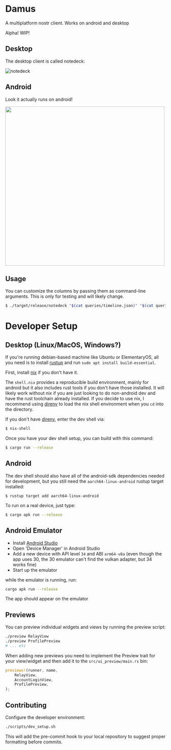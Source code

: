 # Damus

A multiplatform nostr client. Works on android and desktop

Alpha! WIP!

## Desktop

The desktop client is called notedeck:

![notedeck](https://cdn.jb55.com/s/notedeck-2024-04.png)

## Android

Look it actually runs on android!

<img src="https://cdn.jb55.com/s/bebeeadf7001fae1.png" height="500px" />

## Usage

You can customize the columns by passing them as command-line arguments. This is only for testing and will likely change.

```bash
$ ./target/release/notedeck "$(cat queries/timeline.json)" "$(cat queries/notifications.json)"
```

# Developer Setup

## Desktop (Linux/MacOS, Windows?)

If you're running debian-based machine like Ubuntu or ElementaryOS, all you need is to install [rustup] and run `sudo apt install build-essential`.

First, install [nix][nix] if you don't have it.

The `shell.nix` provides a reproducible build environment, mainly for android but it also includes rust tools if you don't have those installed. It will likely work without nix if you are just looking to do non-android dev and have the rust toolchain already installed. If you decide to use nix, I recommend using [direnv][direnv] to load the nix shell environment when you `cd` into the directory.

If you don't have [direnv][direnv], enter the dev shell via:

```bash
$ nix-shell
```

Once you have your dev shell setup, you can build with this command:

```bash
$ cargo run --release 
```

## Android

The dev shell should also have all of the android-sdk dependencies needed for development, but you still need the `aarch64-linux-android` rustup target installed:

```
$ rustup target add aarch64-linux-android
```

To run on a real device, just type:

```bash
$ cargo apk run --release
```

## Android Emulator

- Install [Android Studio](https://developer.android.com/studio)
- Open 'Device Manager' in Android Studio
- Add a new device with API level `34` and ABI `arm64-v8a` (even though the app uses 30, the 30 emulator can't find the vulkan adapter, but 34 works fine)
- Start up the emulator

while the emulator is running, run:

```bash
cargo apk run --release
```

The app should appear on the emulator

[direnv]: https://direnv.net/
[nix]: https://nixos.org/download/

## Previews

You can preview individual widgets and views by running the preview script:

```bash
./preview RelayView
./preview ProfilePreview
# ... etc
```

When adding new previews you need to implement the Preview trait for your
view/widget and then add it to the `src/ui_preview/main.rs` bin:

```rust
previews!(runner, name,
    RelayView,
    AccountLoginView,
    ProfilePreview,
);
```


## Contributing

Configure the developer environment:

```bash
./scripts/dev_setup.sh
```

This will add the pre-commit hook to your local repository to suggest proper formatting before commits.

[rustup]: https://rustup.rs/
